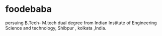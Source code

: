 # foodebaba
persuing B.Tech- M.tech dual degree from Indian Institute of Engineering Science and technology, Shibpur , kolkata ,India.
